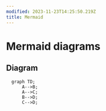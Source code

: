 ```yaml
---
modified: 2023-11-23T14:25:50.219Z
title: Mermaid
---
```


# Mermaid diagrams

## Diagram

```mermaid
  graph TD;
      A-->B;
      A-->C;
      B-->D;
      C-->D;
```
